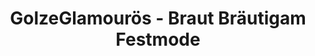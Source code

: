 ---
title: "GolzeGlamourös - Braut Bräutigam Festmode"
url: /wernigerode/golzeglamouroes-braut-braeutigam-festmode/
shop: Kleidung
---